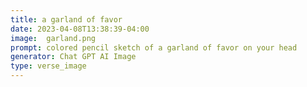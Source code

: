 ```yaml
---
title: a garland of favor
date: 2023-04-08T13:38:39-04:00
image:  garland.png
prompt: colored pencil sketch of a garland of favor on your head
generator: Chat GPT AI Image
type: verse_image
---
```

